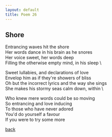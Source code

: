 ```yaml
---
layout: default
title: Poem 26
---
```


## Shore

Entrancing waves hit the shore \
Her words dance in his brain as he snores \
Her voice sweet, her words deep \
Filling the otherwise empty mind, in his sleep \

Sweet lullabies, and declarations of love \
Envelop him as if they're showers of bliss \
Oh but the incorrect lyrics and the way she sings \
She makes his stormy seas calm down, within \

Who knew mere words could be so moving \
So entrancing and love inducing \
To those who have never adored \
You'd do yourself a favour \
If you were to try some more


 [back](../index-page.html)